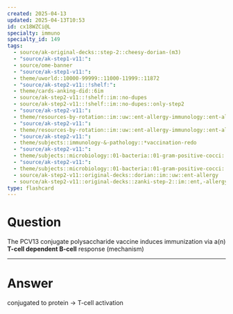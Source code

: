 ```yaml
---
created: 2025-04-13
updated: 2025-04-13T10:53
id: cx18WZCi@L
specialty: immuno
specialty_id: 149
tags:
  - source/ak-original-decks::step-2::cheesy-dorian-(m3)
  - "source/ak-step1-v11:": 
  - source/ome-banner
  - "source/ak-step1-v11:": 
  - theme/uworld::10000-99999::11000-11999::11872
  - "source/ak-step2-v11::!shelf:": 
  - theme/cards-anking-did::6im
  - source/ak-step2-v11::!shelf::im::no-dupes
  - source/ak-step2-v11::!shelf::im::no-dupes::only-step2
  - "source/ak-step2-v11:": 
  - theme/resources-by-rotation::im::uw::ent-allergy-immunology::ent-allergy-immunology-dorian
  - "source/ak-step2-v11:": 
  - theme/resources-by-rotation::im::uw::ent-allergy-immunology::ent-allergy-immunology-zanki
  - "source/ak-step2-v11:": 
  - theme/subjects::immunology-&-pathology::*vaccination-redo
  - "source/ak-step2-v11:": 
  - theme/subjects::microbiology::01-bacteria::01-gram-positive-cocci::strep-pneumoniae
  - "source/ak-step2-v11:": 
  - theme/subjects::microbiology::01-bacteria::01-gram-positive-cocci::strep-pneumoniae::management
  - source/ak-step2-v11::original-decks::dorian::im::uw::ent-allergy
  - source/ak-step2-v11::original-decks::zanki-step-2::im::ent,-allergy,-&-immunology"
type: flashcard
---
```


# Question
The PCV13 conjugate polysaccharide vaccine induces immunization via a(n) **T-cell dependent B-cell** response (mechanism)

---

# Answer
conjugated to protein → T-cell activation